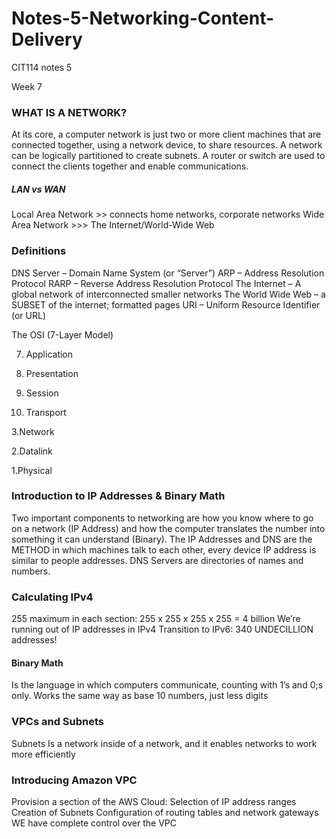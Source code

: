 # Notes-5-Networking-Content-Delivery
CIT114 notes 5

Week 7

### WHAT IS A NETWORK?
At its core, a computer network is just two or more client machines that are connected together, using a network device, to share resources. A network can be logically partitioned to create subnets. A router or switch are used to connect the clients together and enable communications.


##### LAN vs WAN
Local Area Network >> connects home networks, corporate networks
Wide Area Network >>> The Internet/World-Wide Web

### Definitions
DNS Server – Domain Name System (or “Server”)
 ARP – Address Resolution Protocol
 RARP – Reverse Address Resolution Protocol
 The Internet – A global network of interconnected smaller networks
 The World Wide Web – a SUBSET of the internet; formatted pages
 URI – Uniform Resource Identifier (or URL)

The OSI (7-Layer Model)

7. Application 

6. Presentation

5. Session

4. Transport

3.Network

2.Datalink

1.Physical

### Introduction to IP Addresses & Binary Math
Two important components to networking are how you know where to go on a network (IP Address) and how the computer translates the number into something it can understand (Binary).
The IP Addresses and DNS are the  METHOD in which machines talk to each other, every device IP address is similar to people addresses. DNS Servers are directories of names and numbers.

### Calculating IPv4
255 maximum in each section: 255 x 255 x 255 x 255 = 4 billion
 We’re running out of IP addresses in IPv4
 Transition to IPv6: 340 UNDECILLION addresses!

#### Binary Math 
Is the language in which computers communicate, counting with 1’s and 0;s only. Works the same way as base 10 numbers, just less digits

### VPCs and Subnets
Subnets
 Is a network inside of a network, and it enables networks to work more efficiently

### Introducing Amazon VPC
Provision a section of the AWS Cloud:
Selection of IP address ranges
Creation of Subnets
Configuration of routing tables and network gateways
WE have complete control over the VPC

